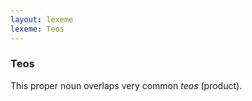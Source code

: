 ```yaml
---
layout: lexeme
lexeme: Teos
---
```


###  Teos 
This proper noun overlaps  very common *teos* (product).

